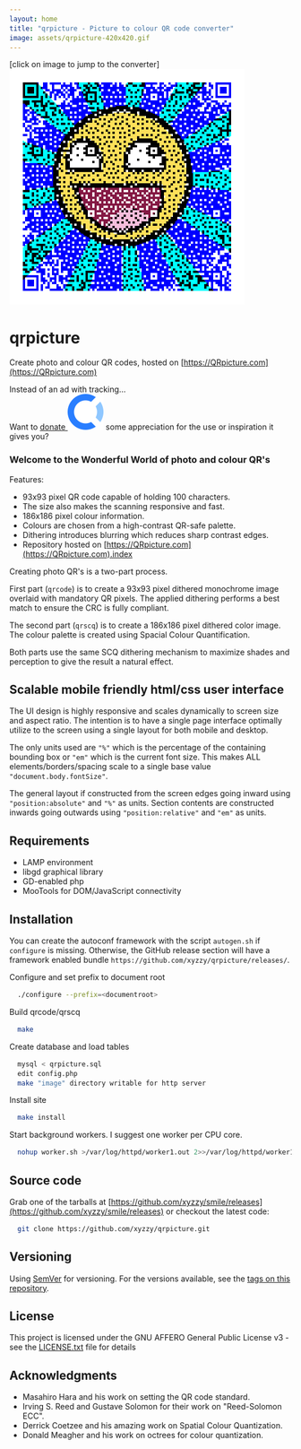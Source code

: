 ```yaml
---
layout: home
title: "qrpicture - Picture to colour QR code converter"
image: assets/qrpicture-420x420.gif
---
```


\[click on image to jump to the converter\]
[![teaser](assets/qrpicture-420x420.gif)](https://QRpicture.com)

# qrpicture

Create photo and colour QR codes, hosted on [https://QRpicture.com](https://QRpicture.com)

Instead of an ad with tracking...  
Want to [donate ![opencollective](assets/opencollective-icon.svg)](https://opencollective.com/QRpicture) some appreciation for the use or inspiration it gives you?

### Welcome to the Wonderful World of photo and colour QR's

Features:
*   93x93 pixel QR code capable of holding 100 characters.
*   The size also makes the scanning responsive and fast.
*   186x186 pixel colour information.
*   Colours are chosen from a high-contrast QR-safe palette.
*   Dithering introduces blurring which reduces sharp contrast edges.
*   Repository hosted on [https://QRpicture.com](https://QRpicture.com).index
    
Creating photo QR's is a two-part process.

First part (`qrcode`) is to create a 93x93 pixel dithered monochrome image overlaid with mandatory QR pixels. 
The applied dithering performs a best match to ensure the CRC is fully compliant. 

The second part (`qrscq`) is to create a 186x186 pixel dithered color image.
The colour palette is created using Spacial Colour Quantification.

Both parts use the same SCQ dithering mechanism to maximize shades and perception to give the result a natural effect.

## Scalable mobile friendly html/css user interface

The UI design is highly responsive and scales dynamically to screen size and aspect ratio.
The intention is to have a single page interface optimally utilize to the screen using a single layout for both mobile and desktop.

The only units used are `"%"` which is the percentage of the containing bounding box or `"em"` which is the current font size.
This makes ALL elements/borders/spacing scale to a single base value `"document.body.fontSize"`.

The general layout if constructed from the screen edges going inward using `"position:absolute"` and `"%"` as units.
Section contents are constructed inwards going outwards using `"position:relative"` and `"em"` as units.

## Requirements

*   LAMP environment
*   libgd graphical library
*   GD-enabled php
*   MooTools for DOM/JavaScript connectivity

## Installation

You can create the autoconf framework with the script `autogen.sh` if `configure` is missing.
Otherwise, the GitHub release section will have a framework enabled bundle `https://github.com/xyzzy/qrpicture/releases/`.
 
Configure and set prefix to document root

```sh
  ./configure --prefix=<documentroot>
```

Build qrcode/qrscq

```sh
  make
```

Create database and load tables

```sh
  mysql < qrpicture.sql
  edit config.php
  make "image" directory writable for http server
```

Install site

```sh
  make install
```

Start background workers.
I suggest one worker per CPU core.

```sh
  nohup worker.sh >/var/log/httpd/worker1.out 2>>/var/log/httpd/worker1.err&
```
	
## Source code

Grab one of the tarballs at [https://github.com/xyzzy/smile/releases](https://github.com/xyzzy/smile/releases) or checkout the latest code:

```sh
  git clone https://github.com/xyzzy/qrpicture.git
```

## Versioning

Using [SemVer](http://semver.org/) for versioning. For the versions available, see the [tags on this repository](https://github.com/xyzzy/qrpicture/tags).

## License

This project is licensed under the GNU AFFERO General Public License v3 - see the [LICENSE.txt](LICENSE.txt) file for details

## Acknowledgments

* Masahiro Hara and his work on setting the QR code standard.
* Irving S. Reed and Gustave Solomon for their work on "Reed-Solomon ECC".
* Derrick Coetzee and his amazing work on Spatial Colour Quantization.
* Donald Meagher and his work on octrees for colour quantization.
